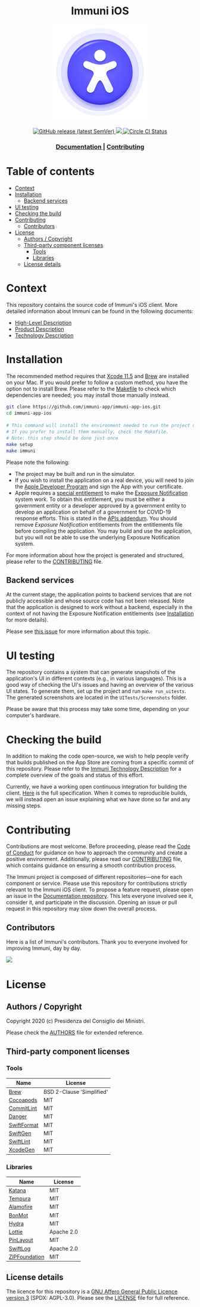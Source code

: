 <h1 align="center">Immuni iOS</h1>

<div align="center">
<img width="256" height="256" src=".github/logo.png">
</div>

<br />

<div align="center">
    <!-- Latest Release -->
    <a href="https://github.com/immuni-app/immuni-app-ios/releases">
      <img alt="GitHub release (latest SemVer)"
      src="https://img.shields.io/github/v/release/immuni-app/immuni-app-ios">
    </a>
    <!-- CoC -->
    <a href="CODE_OF_CONDUCT.md">
      <img src="https://img.shields.io/badge/Contributor%20Covenant-v2.0%20adopted-ff69b4.svg" />
    </a>
    <a href="https://circleci.com/gh/immuni-app/immuni-app-ios">
      <img alt="Circle CI Status"
      src="https://circleci.com/gh/immuni-app/immuni-app-ios.svg?style=svg">
    </a>
</div>

<div align="center">
  <h3>
    </span>
    <a href="https://github.com/immuni-app/immuni-documentation">
      Documentation
    </a>
    <span> | </span>    
    <a href="CONTRIBUTING.md">
      Contributing
    </a>
  </h3>
</div>

# Table of contents

- [Context](#context)
- [Installation](#installation)
  - [Backend services](#backend-services)
- [UI testing](#ui-testing)
- [Checking the build](#checking-the-build)
- [Contributing](#contributing)
  - [Contributors](#contributors)
- [License](#license)
  - [Authors / Copyright](#authors--copyright)
  - [Third-party component licenses](#third-party-component-licenses)
    - [Tools](#tools)
    - [Libraries](#libraries)
  - [License details](#license-details)

# Context

This repository contains the source code of Immuni's iOS client. More detailed information about Immuni can be found in the following documents:

- [High-Level Description](https://github.com/immuni-app/immuni-documentation)
- [Product Description](https://github.com/immuni-app/immuni-documentation/blob/master/Product%20Description.md)
- [Technology Description](https://github.com/immuni-app/immuni-documentation/blob/master/Technology%20Description.md)

# Installation

The recommended method requires that [Xcode 11.5](https://developer.apple.com/xcode/) and [Brew](https://brew.sh/) are installed on your Mac. If you would prefer to follow a custom method, you have the option not to install Brew. Please refer to the [Makefile](Makefile) to check which dependencies are needed; you may install those manually instead.

```sh
git clone https://github.com/immuni-app/immuni-app-ios.git
cd immuni-app-ios

# This command will install the environment needed to run the project using Brew.
# If you prefer to install them manually, check the Makefile.
# Note: this step should be done just once
make setup
make immuni
```

Please note the following:

- The project may be built and run in the simulator.
- If you wish to install the application on a real device, you will need to join the [Apple Developer Program](https://developer.apple.com/programs/) and sign the App with your certificate.
- Apple requires a [special entitlement](https://developer.apple.com/documentation/bundleresources/entitlements/com_apple_developer_exposure-notification) to make the [Exposure Notification](https://developer.apple.com/documentation/exposurenotification) system work. To obtain this entitlement, you must be either a government entity or a developer approved by a government entity to develop an application on behalf of a government for COVID-19 response efforts. This is stated in the [APIs addendum](https://developer.apple.com/contact/request/download/Exposure_Notification_Addendum.pdf). You should remove _Exposure Notification_ entitlements from the entitlements file before compiling the application. You may build and use the application, but you will not be able to use the underlying Exposure Notification system.

For more information about how the project is generated and structured, please refer to the [CONTRIBUTING](CONTRIBUTING.md) file.

## Backend services

At the current stage, the application points to backend services that are not publicly accessible and whose source code has not been released. Note that the application is designed to work without a backend, especially in the context of not having the Exposure Notification entitlements (see [Installation](#installation) for more details).

Please see [this issue](https://github.com/immuni-app/immuni-app-ios/issues/1) for more information about this topic.

# UI testing

The repository contains a system that can generate snapshots of the application's UI in different contexts (e.g., in various languages). This is a good way of checking the UI's issues and having an overview of the various UI states. To generate them, set up the project and run `make run_uitests`. The generated screenshots are located in the `UITests/Screenshots` folder.

Please be aware that this process may take some time, depending on your computer's hardware.

# Checking the build

In addition to making the code open-source, we wish to help people verify that builds published on the App Store are coming from a specific commit of this repository. Please refer to the [Immuni Technology Description](https://github.com/immuni-app/immuni-documentation/blob/master/Technology%20Description.md#ios-app-technologies) for a complete overview of the goals and status of this effort.

Currently, we have a working open continuous integration for building the client. [Here](.circleci/config.yml) is the full specification. When it comes to reproducible builds, we will instead open an issue explaining what we have done so far and any missing steps.

# Contributing

Contributions are most welcome. Before proceeding, please read the [Code of Conduct](CODE_OF_CONDUCT.md) for guidance on how to approach the community and create a positive environment. Additionally, please read our [CONTRIBUTING](CONTRIBUTING.md) file, which contains guidance on ensuring a smooth contribution process.

The Immuni project is composed of different repositories—one for each component or service. Please use this repository for contributions strictly relevant to the Immuni iOS client. To propose a feature request, please open an issue in the [Documentation repository](https://github.com/immuni-app/immuni-documentation). This lets everyone involved see it, consider it, and participate in the discussion. Opening an issue or pull request in this repository may slow down the overall process.

## Contributors

Here is a list of Immuni's contributors. Thank you to everyone involved for improving Immuni, day by day.

<a href="https://github.com/immuni-app/immuni-app-ios/graphs/contributors">
  <img
  src="https://contributors-img.web.app/image?repo=immuni-app/app-ios"
  />
</a>

# License

## Authors / Copyright

Copyright 2020 (c) Presidenza del Consiglio dei Ministri.

Please check the [AUTHORS](AUTHORS) file for extended reference.

## Third-party component licenses

### Tools

| Name                                                        | License                   |
| ----------------------------------------------------------- | ------------------------- |
| [Brew](https://brew.sh/)                                    | BSD 2-Clause 'Simplified' |
| [Cocoapods](https://cocoapods.org/)                         | MIT                       |
| [CommitLint](https://commitlint.js.org/#/)                  | MIT                       |
| [Danger](https://danger.systems/js/)                        | MIT                       |
| [SwiftFormat](https://github.com/nicklockwood/SwiftFormat/) | MIT                       |
| [SwiftGen](https://github.com/SwiftGen/SwiftGen)            | MIT                       |
| [SwiftLint](https://github.com/realm/SwiftLint)             | MIT                       |
| [XcodeGen](https://github.com/yonaskolb/XcodeGen)           | MIT                       |

### Libraries

| Name                                                       | License    |
| ---------------------------------------------------------- | ---------- |
| [Katana](https://github.com/BendingSpoons/katana-swift)    | MIT        |
| [Tempura](https://github.com/BendingSpoons/tempura-swift/) | MIT        |
| [Alamofire](https://github.com/Alamofire/Alamofire)        | MIT        |
| [BonMot](https://github.com/Rightpoint/BonMot)             | MIT        |
| [Hydra](https://github.com/malcommac/Hydra/)               | MIT        |
| [Lottie](https://github.com/airbnb/lottie-ios)             | Apache 2.0 |
| [PinLayout](https://github.com/layoutBox/PinLayout)        | MIT        |
| [SwiftLog](https://github.com/apple/swift-log/)            | Apache 2.0 |
| [ZIPFoundation](https://github.com/weichsel/ZIPFoundation) | MIT        |

## License details

The licence for this repository is a [GNU Affero General Public Licence version 3](https://www.gnu.org/licenses/agpl-3.0.html) (SPDX: AGPL-3.0). Please see the [LICENSE](LICENSE) file for full reference.
